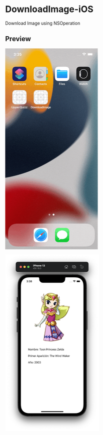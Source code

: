 # DownloadImage-iOS

Download Image using NSOperation

## Preview

![preview](doc-assets/preview.gif)

<img src="doc-assets/final-preview.png" alt="final-prev" width="300">
